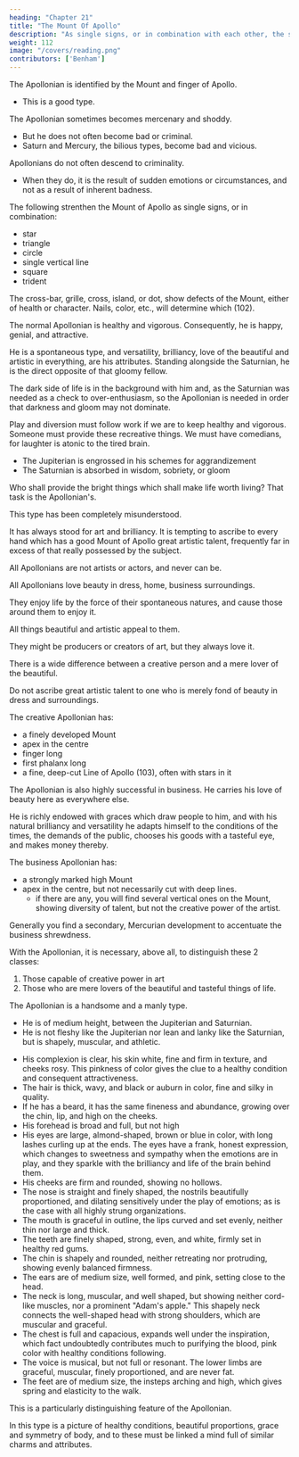 ```yaml
---
heading: "Chapter 21"
title: "The Mount Of Apollo"
description: "As single signs, or in combination with each other, the star, triangle, circle, square, single vertical line, or trident strengthen a Mount"
weight: 112
image: "/covers/reading.png"
contributors: ['Benham']
---
```




The Apollonian is identified by the Mount and finger of Apollo.
- This is a good type. 

The Apollonian sometimes becomes mercenary and shoddy. 
- But he does not often become bad or criminal.
- Saturn and Mercury, the bilious types, become bad and vicious. 

Apollonians do not often descend to criminality. 
- When they do, it is the result of sudden emotions or circumstances, and not as a result of inherent badness. 

The following strenthen the Mount of Apollo as single signs, or in combination:
- star
- triangle
- circle
- single vertical line
- square
- trident

The cross-bar, grille, cross, island, or dot, show defects of the Mount, either of health or character. Nails, color, etc., will determine which (102). 

The normal Apollonian is healthy and vigorous. Consequently, he is happy, genial, and attractive. 

He is a spontaneous type, and versatility, brilliancy, love of the beautiful and artistic in everything, are his attributes. Standing alongside the Saturnian, he is the direct opposite of that gloomy fellow. 

The dark side of life is in the background with him and, as the Saturnian was needed as a check to over-enthusiasm, so the Apollonian is needed in order that darkness and gloom may not dominate. 

Play and diversion must follow work if we are to keep healthy and vigorous. Someone must provide these recreative things. We must have comedians, for laughter is atonic to the tired brain. 

<!-- , these rests from seriousness.  -->

- The Jupiterian is engrossed in his schemes for aggrandizement
- The Saturnian is absorbed in wisdom, sobriety, or gloom

Who shall provide the bright things which shall make life worth living? That task is the Apollonian's. 

This type has been completely misunderstood. 

It has always stood for art and brilliancy. It is tempting to ascribe to every hand which has a good Mount of Apollo great artistic talent, frequently far in excess of that really possessed by the subject. 

All Apollonians are not artists or actors, and never can be. 

All Apollonians love beauty in dress, home, business surroundings. <!-- , and every walk in life in which they are found. --> 

They enjoy life by the force of their spontaneous natures, and cause those around them to enjoy it. 

All things beautiful and artistic appeal to them. 

They might be producers or creators of art, but they always love it. 

There is a wide difference between a creative person and a mere lover of the beautiful. 

Do not ascribe great artistic talent to one who is merely fond of beauty in dress and surroundings. 

The creative Apollonian has:
- a finely developed Mount
- apex in the centre
- finger long
- first phalanx long
- a fine, deep-cut Line of Apollo (103), often with stars in it


<!-- With the above strong markings, he will have creative power and will not be merely a lover of the beautiful (104).  -->

<!-- DISTINGUISHING MARKS ON THE MOUNT OF APOLLO No. 102. DISTINGUISHING MARKS ON THE MOUNT OF APOLLO. APOLLONIAN HAND No. 103. APOLLONIAN HAND. APOLLONIAN HAND No. 104. APOLLONIAN HAND.  -->

The Apollonian <!-- has another side. He --> is also highly successful in business. He carries his love of beauty here as everywhere else. 

He is richly endowed with graces which draw people to him, and with his natural brilliancy and versatility he adapts himself to the conditions of the times, the demands of the public, chooses his goods with a tasteful eye, and makes money thereby. 

The business Apollonian has:
- a strongly marked high Mount
- apex in the centre, but not necessarily cut with deep lines. 
  - if there are any, you will find several vertical ones on the Mount, showing diversity of talent, but not the creative power of the artist.

Generally you find a secondary, Mercurian development to accentuate the business shrewdness. 

With the Apollonian, it is necessary, above all, to distinguish these 2 classes:

1. Those capable of creative power in art
2. Those who are mere lovers of the beautiful and tasteful things of life.

The Apollonian is a handsome and a manly type. 

- He is of medium height, between the Jupiterian and Saturnian.
- He is not fleshy like the Jupiterian nor lean and lanky like the Saturnian, but is shapely, muscular, and athletic.

<!-- The lines of the body run in graceful curves, and he is light and supple.  -->

- His complexion is clear, his skin white, fine and firm in texture, and cheeks rosy. This pinkness of color gives the clue to a healthy condition and consequent attractiveness. 
- The hair is thick, wavy, and black or auburn in color, fine and silky in quality. 
- If he has a beard, it has the same fineness and abundance, growing over the chin, lip, and high on the cheeks.
- His forehead is broad and full, but not high
- His eyes are large, almond-shaped, brown or blue in color, with long lashes curling up at the ends. The eyes have a frank, honest expression, which changes to sweetness and sympathy when the emotions are in play, and they sparkle with the brilliancy and life of the brain behind them.
- His cheeks are firm and rounded, showing no hollows.
- The nose is straight and finely shaped, the nostrils beautifully proportioned, and dilating sensitively under the play of emotions; as is the case with all highly strung organizations. 
- The mouth is graceful in outline, the lips curved and set evenly, neither thin nor large and thick. 
- The teeth are finely shaped, strong, even, and white, firmly set in healthy red gums.
- The chin is shapely and rounded, neither retreating nor protruding, showing evenly balanced firmness. 
- The ears are of medium size, well formed, and pink, setting close to the head.
- The neck is long, muscular, and well shaped, but showing neither cord-like muscles, nor a prominent "Adam's apple."  This shapely neck connects the well-shaped head with strong shoulders, which are muscular and graceful.
- The chest is full and capacious, expands well under the inspiration, which fact undoubtedly contributes much to purifying the blood, pink color with healthy conditions following. 
- The voice is musical, but not full or resonant. The lower limbs are graceful, muscular, finely proportioned, and are never fat. 
- The feet are of medium size, the insteps arching and high, which gives spring and elasticity to the walk. 

This is a particularly distinguishing feature of the Apollonian. 

In this type is a picture of healthy conditions, beautiful proportions, grace and symmetry of body, and to these must be linked a mind full of similar charms and attributes. 

